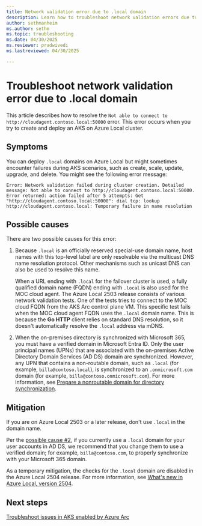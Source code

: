 ```yaml
---
title: Network validation error due to .local domain
description: Learn how to troubleshoot network validation errors due to the .local domain.
author: sethmanheim
ms.author: sethm
ms.topic: troubleshooting
ms.date: 04/30/2025
ms.reviewer: pradwivedi
ms.lastreviewed: 04/30/2025

---
```


# Troubleshoot network validation error due to .local domain

This article describes how to resolve the `Not able to connect to http://cloudagent.contoso.local:50000` error. This error occurs when you try to create and deploy an AKS on Azure Local cluster.

## Symptoms

You can deploy `.local` domains on Azure Local but might sometimes encounter failures during AKS scenarios, such as create, scale, update, upgrade, and delete. You might see the following error message:

`Error: Network validation failed during cluster creation. Detailed message: Not able to connect to http://cloudagent.contoso.local:50000. Error returned: action failed after 5 attempts: Get "http://cloudagent.contoso.local:50000": dial tcp: lookup http://cloudagent.contoso.local: Temporary failure in name resolution`

## Possible causes

There are two possible causes for this error:

1. Because `.local` is an officially reserved special-use domain name, host names with this top-level label are only resolvable via the multicast DNS name resolution protocol. Other mechanisms such as unicast DNS can also be used to resolve this name.

   When a URL ending with `.local` for the failover cluster is used, a fully qualified domain name (FQDN) ending with `.local` is also used for the MOC cloud agent. The Azure Local 2503 release consists of various network validation tests. One of the tests tries to connect to the MOC cloud FQDN from the AKS Arc control plane VM. This specific test fails when the MOC cloud agent FQDN uses the `.local` domain name. This is because the **Go HTTP** client relies on standard DNS resolution, so it doesn't automatically resolve the `.local` address via mDNS.

1. When the on-premises directory is synchronized with Microsoft 365, you must have a verified domain in Microsoft Entra ID. Only the user principal names (UPNs) that are associated with the on-premises Active Directory Domain Services (AD DS) domain are synchronized. However, any UPN that contains a non-routable domain, such as `.local` (for example, `billa@contoso.local`), is synchronized to an `.onmicrosoft.com` domain (for example, `billa@contoso.onmicrosoft.com`). For more information, see [Prepare a nonroutable domain for directory synchronization](/microsoft-365/enterprise/prepare-a-non-routable-domain-for-directory-synchronization).

## Mitigation

If you are on Azure Local 2503 or a later release, don't use `.local` in the domain name.

Per the [possible cause #2](#possible-causes), if you currently use a `.local` domain for your user accounts in AD DS, we recommend that you change them to use a verified domain; for example, `billa@contoso.com`, to properly synchronize with your Microsoft 365 domain.

As a temporary mitigation, the checks for the `.local` domain are disabled in the Azure Local 2504 release. For more information, see [What's new in Azure Local, version 2504](/azure/azure-local/whats-new?view=azloc-2504).

## Next steps

[Troubleshoot issues in AKS enabled by Azure Arc](aks-troubleshoot.md)
